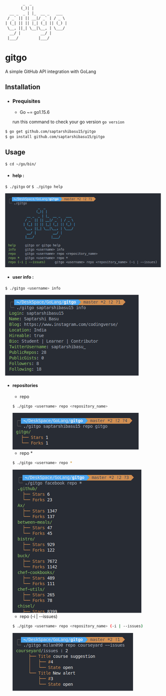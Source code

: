 ```
        _  _
       (_)| |
  __ _  _ | |_  __ _   ___
 / _` || || __|/ _` | / _ \
| (_| || || |_| (_| || (_) |
 \__, ||_| \__|\__, | \___/
  __/ |         __/ |
 |___/         |___/
```

# gitgo

A simple GitHub API integration with GoLang

## Installation

- ### Prequisites

  - Go ~= go1.15.6

  run this command to check your go version `go version`

```bash
$ go get github.com/saptarshibasu15/gitgo
$ go install github.com/saptarshibasu15/gitgo
```

## Usage

```bash
$ cd ~/go/bin/
```

- #### help :

`$ ./gitgo` or `$ ./gitgo help`

<img src="assets/help.png">

- #### user info :

```bash
$ ./gitgo <username> info
```

<img src="assets/userinfo.png">

- #### repositories

  - repo

  ```bash
  $ ./gitgo <username> repo <repository_name>
  ```

  <img src="assets/repo.png">

  - repo \*

  ```bash
  $ ./gitgo <username> repo *
  ```

  <img src="assets/repo*.png">

  - repo (-i | --issues)

  ```bash
  $ ./gitgo <username> repo <repository_name> (-i | --issues)
  ```

  <img src="assets/repo_i.png">
